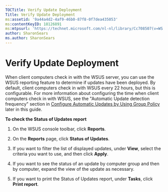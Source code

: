 ```yaml
---
TOCTitle: Verify Update Deployment
Title: Verify Update Deployment
ms:assetid: '9a44a4d2-4af9-46b0-87f8-0f7dea435053'
ms:contentKeyID: 18126891
ms:mtpsurl: 'https://technet.microsoft.com/nl-nl/library/Cc708507(v=WS.10)'
author: SharonSears
ms.author: SharonSears
---
```


Verify Update Deployment
========================

When client computers check in with the WSUS server, you can use the WSUS reporting feature to determine if updates have been deployed. By default, client computers check in with WSUS every 22 hours, but this is configurable. For more information about configuring the time when client computers check in with WSUS, see the "Automatic Update detection frequency" section in [Configure Automatic Updates by Using Group Policy](https://technet.microsoft.com/51c8a814-6665-4d50-a0d8-2ae27e69ca7c) later in this guide.

**To check the Status of Updates report**
1.  On the WSUS console toolbar, click **Reports**.

2.  On the **Reports** page, click **Status of Updates**.

3.  If you want to filter the list of displayed updates, under **View**, select the criteria you want to use, and then click **Apply**.

4.  If you want to see the status of an update by computer group and then by computer, expand the view of the update as necessary.

5.  If you want to print the Status of Updates report, under **Tasks**, click **Print report**.
